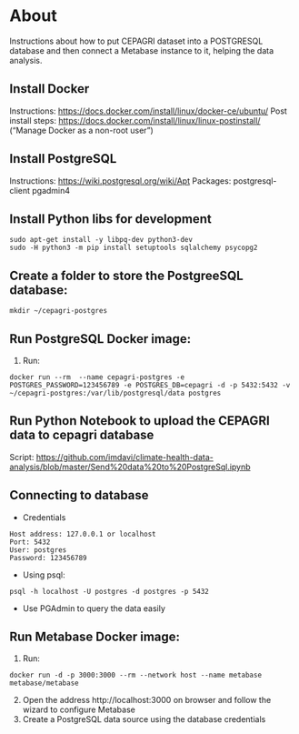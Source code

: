 # About
Instructions about how to put CEPAGRI dataset into a POSTGRESQL database and then connect a Metabase instance to it, helping the data analysis.

## Install Docker
Instructions: https://docs.docker.com/install/linux/docker-ce/ubuntu/
Post install steps: https://docs.docker.com/install/linux/linux-postinstall/ (“Manage Docker as a non-root user”)

## Install PostgreSQL
Instructions: https://wiki.postgresql.org/wiki/Apt
Packages: postgresql-client pgadmin4

## Install Python libs for development
```shell
sudo apt-get install -y libpq-dev python3-dev 
sudo -H python3 -m pip install setuptools sqlalchemy psycopg2
```

## Create a folder to store the PostgreeSQL database:
```shell
mkdir ~/cepagri-postgres
```

## Run PostgreSQL Docker image:
1. Run:
```shell
docker run --rm  --name cepagri-postgres -e POSTGRES_PASSWORD=123456789 -e POSTGRES_DB=cepagri -d -p 5432:5432 -v ~/cepagri-postgres:/var/lib/postgresql/data postgres
```

## Run Python Notebook to upload the CEPAGRI data to cepagri database
Script: https://github.com/imdavi/climate-health-data-analysis/blob/master/Send%20data%20to%20PostgreSql.ipynb

## Connecting to database
* Credentials
```
Host address: 127.0.0.1 or localhost
Port: 5432
User: postgres
Password: 123456789
```
* Using psql:

```shell
psql -h localhost -U postgres -d postgres -p 5432
```

* Use PGAdmin to query the data easily

## Run Metabase Docker image:
1. Run:
```shell
docker run -d -p 3000:3000 --rm --network host --name metabase metabase/metabase
```
2. Open the address http://localhost:3000 on browser and follow the wizard to configure Metabase
1. Create a PostgreSQL data source using the database credentials

